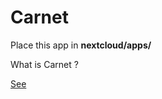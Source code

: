 # Carnet
Place this app in **nextcloud/apps/**

What is Carnet ?

<a href="https://framagit.org/PhieF/CarnetDocumentation">See</a>
